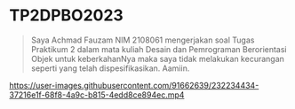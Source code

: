 # TP2DPBO2023

> Saya Achmad Fauzam NIM 2108061 mengerjakan soal Tugas Praktikum 2
dalam mata kuliah Desain dan Pemrograman Berorientasi Objek
untuk keberkahanNya maka saya tidak melakukan kecurangan
seperti yang telah dispesifikasikan. Aamiin.

https://user-images.githubusercontent.com/91662639/232234434-37216e1f-68f8-4a9c-b815-4edd8ce894ec.mp4

